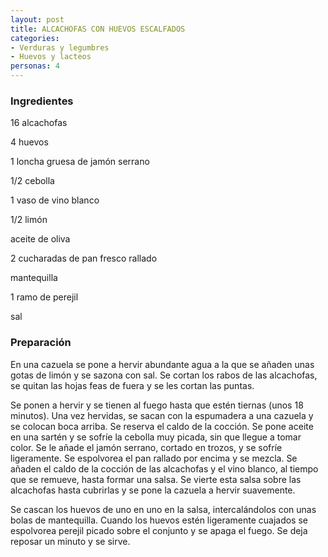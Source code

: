 ```yaml
---
layout: post
title: ALCACHOFAS CON HUEVOS ESCALFADOS
categories:
- Verduras y legumbres
- Huevos y lacteos
personas: 4 
---
```

<h3>Ingredientes</h3>
16 alcachofas

4 huevos

1 loncha gruesa de jamón serrano

1/2 cebolla

1 vaso de vino blanco

1/2 limón

aceite de oliva

2 cucharadas de pan fresco rallado

mantequilla

1 ramo de perejil

sal

<h3>Preparación</h3>
En una cazuela se pone a hervir abundante agua a la que se añaden unas gotas de limón y se sazona con sal. Se cortan los rabos de las alcachofas, se quitan las hojas feas de fuera y se les cortan las puntas.

Se ponen a hervir y se tienen al fuego hasta que estén tiernas (unos 18 minutos). Una vez hervidas, se sacan con la espumadera a una cazuela y se colocan boca arriba. Se reserva el caldo de la cocción. Se pone aceite en una sartén y se sofríe la cebolla muy picada, sin que llegue a tomar color. Se le añade el jamón serrano, cortado en trozos, y se sofríe ligeramente. Se espolvorea el pan rallado por encima y se mezcla. Se añaden el caldo de la cocción de las alcachofas y el vino blanco, al tiempo que se remueve, hasta formar una salsa. Se vierte esta salsa sobre las alcachofas hasta cubrirlas y se pone la cazuela a hervir suavemente.

Se cascan los huevos de uno en uno en la salsa, intercalándolos con unas bolas de mantequilla. Cuando los huevos estén ligeramente cuajados se espolvorea perejil picado sobre el conjunto y se apaga el fuego. Se deja reposar un minuto y se sirve.